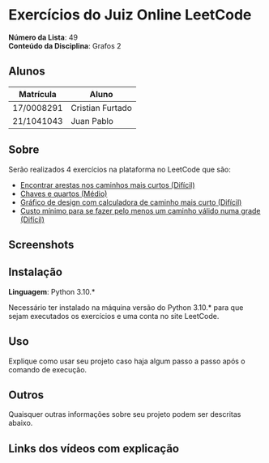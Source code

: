 # Exercícios do Juiz Online LeetCode

**Número da Lista**: 49<br>
**Conteúdo da Disciplina**: Grafos 2<br>

## Alunos
|Matrícula | Aluno |
| -- | -- |
| 17/0008291  |  Cristian Furtado |
| 21/1041043 |  Juan Pablo |

## Sobre 
Serão realizados 4 exercícios na plataforma no LeetCode que são:

- <a href="https://leetcode.com/problems/find-edges-in-shortest-paths/description/">Encontrar arestas nos caminhos mais curtos (Difícil)</a>
- <a href="https://leetcode.com/problems/keys-and-rooms/description/ ">Chaves e quartos (Médio)</a>
- <a href=" https://leetcode.com/problems/design-graph-with-shortest-path-calculator/description/ ">Gráfico de design com calculadora de caminho mais curto (Difícil)</a>
- <a href="https://leetcode.com/problems/minimum-cost-to-make-at-least-one-valid-path-in-a-grid/description/">Custo mínimo para se fazer pelo menos um caminho válido numa grade (Difícil)</a>

## Screenshots


## Instalação 
**Linguagem**: Python 3.10.*<br>

Necessário ter instalado na máquina versão do Python 3.10.* para que sejam executados os exercícios e uma conta no site LeetCode.

## Uso 
Explique como usar seu projeto caso haja algum passo a passo após o comando de execução.

## Outros 
Quaisquer outras informações sobre seu projeto podem ser descritas abaixo.

## Links dos vídeos com explicação




